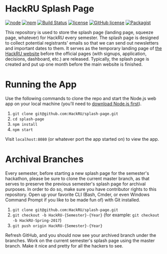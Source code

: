 # HackRU Splash Page
[![node](http://img.shields.io/node/latest-version.svg)]()
[![npm](https://img.shields.io/npm/v/npm.svg)]()
[![Build Status](https://travis-ci.org/HackRU/splash-page.svg?branch=master)](https://travis-ci.org/HackRU/splash-page)
[![license](https://img.shieds.io/github/license/HackRU/splash-page.svg)]()
[![GitHub license](https://img.shields.io/badge/license-ISC-blue.svg)]()
[![Packagist](https://img.shields.io/packagist/v/HackRU/splash-page.svg)]()

This repository is used to store the splash page (landing page, squeeze page, whatever) for HackRU every semester. The splash page is designed to collect potential registrants' emails so that we can send out newsletters and important dates to them. It serves as the temporary landing page of [the HackRU website](http://www.hackru.org/) before the official pages (with signups, application, decisions, dashboard, etc.) are released. Typically, the splash page is created and put up one month before the main website is finished.

# Running the App
Use the following commands to clone the repo and start the Node.js web app on your local machine (you'll need to [download Node.js first](https://nodejs.org/en/)). 

1. `git clone git@github.com:HackRU/splash-page.git`
1. `cd splash-page`
1. `npm install`
1. `npm start`

Visit `localhost:8080` (or whatever port the app started on) to view the app.

# Archival Branches
Every semester, before starting a new splash page for the semester's hackathon, please be sure to clone the current master branch, as that serves to preserve the previous semester's splash page for archival purposes. In order to do so, make sure you have contributor rights to this repository. Open up your favorite CLI (Bash, Cmder, or even Windows Command Prompt if you like to be made fun of) with Git installed.

1. `git clone git@github.com:HackRU/splash-page.git`
1. `git checkout -b HackRU-{Semester}-{Year}` (for example: `git checkout -b HackRU-Spring-2017`)
1. `git push origin HackRU-{Semester}-{Year}`

Refresh GitHub, and you should now see your archived branch under the branches. Work on the current semester's splash page using the master branch. Make it nice and pretty for all the hackers to see.
